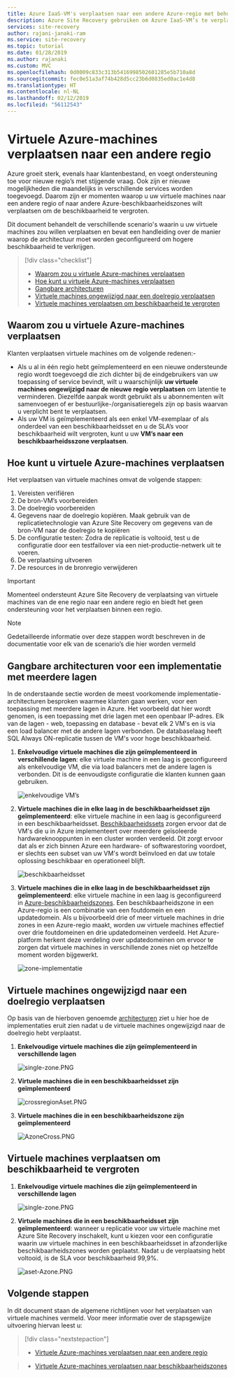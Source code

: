 ```yaml
---
title: Azure IaaS-VM's verplaatsen naar een andere Azure-regio met behulp van de Azure Site Recovery-service | Microsoft Docs
description: Azure Site Recovery gebruiken om Azure IaaS-VM’s te verplaatsen van de ene Azure-regio naar een andere.
services: site-recovery
author: rajani-janaki-ram
ms.service: site-recovery
ms.topic: tutorial
ms.date: 01/28/2019
ms.author: rajanaki
ms.custom: MVC
ms.openlocfilehash: 0d0009c833c313b5416998502601285e5b710a8d
ms.sourcegitcommit: fec0e51a3af74b428d5cc23b6d0835ed0ac1e4d8
ms.translationtype: HT
ms.contentlocale: nl-NL
ms.lasthandoff: 02/12/2019
ms.locfileid: "56112543"
---
```

# <a name="move-azure-vms-to-another-region"></a>Virtuele Azure-machines verplaatsen naar een andere regio

Azure groeit sterk, evenals haar klantenbestand, en voegt ondersteuning toe voor nieuwe regio’s met stijgende vraag. Ook zijn er nieuwe mogelijkheden die maandelijks in verschillende services worden toegevoegd. Daarom zijn er momenten waarop u uw virtuele machines naar een andere regio of naar andere Azure-beschikbaarheidszones wilt verplaatsen om de beschikbaarheid te vergroten.

Dit document behandelt de verschillende scenario's waarin u uw virtuele machines zou willen verplaatsen en bevat een handleiding over de manier waarop de architectuur moet worden geconfigureerd om hogere beschikbaarheid te verkrijgen. 
> [!div class="checklist"]
> * [Waarom zou u virtuele Azure-machines verplaatsen](#why-would-you-move-azure-vms)
> * [Hoe kunt u virtuele Azure-machines verplaatsen](#how-to-move-azure-vms)
> * [Gangbare architecturen](#typical-architectures-for-a-multi-tier-deployment)
> * [Virtuele machines ongewijzigd naar een doelregio verplaatsen](#move-azure-vms-to-another-region)
> * [Virtuele machines verplaatsen om beschikbaarheid te vergroten](#move-vms-to-increase-availability)


## <a name="why-would-you-move-azure-vms"></a>Waarom zou u virtuele Azure-machines verplaatsen

Klanten verplaatsen virtuele machines om de volgende redenen:-

- Als u al in één regio hebt geïmplementeerd en een nieuwe ondersteunde regio wordt toegevoegd die zich dichter bij de eindgebruikers van uw toepassing of service bevindt, wilt u waarschijnlijk **uw virtuele machines ongewijzigd naar de nieuwe regio verplaatsen** om latentie te verminderen. Diezelfde aanpak wordt gebruikt als u abonnementen wilt samenvoegen of er bestuurlijke-/organisatieregels zijn op basis waarvan u verplicht bent te verplaatsen. 
- Als uw VM is geïmplementeerd als een enkel VM-exemplaar of als onderdeel van een beschikbaarheidsset en u de SLA’s voor beschikbaarheid wilt vergroten, kunt u uw **VM’s naar een beschikbaarheidsszone verplaatsen**. 

## <a name="how-to-move-azure-vms"></a>Hoe kunt u virtuele Azure-machines verplaatsen
Het verplaatsen van virtuele machines omvat de volgende stappen:

1. Vereisten verifiëren 
2. De bron-VM’s voorbereiden 
3. De doelregio voorbereiden 
4. Gegevens naar de doelregio kopiëren. Maak gebruik van de replicatietechnologie van Azure Site Recovery om gegevens van de bron-VM naar de doelregio te kopiëren
5. De configuratie testen: Zodra de replicatie is voltooid, test u de configuratie door een testfailover via een niet-productie-netwerk uit te voeren.
6. De verplaatsing uitvoeren 
7. De resources in de bronregio verwijderen 


> [!IMPORTANT]
> Momenteel ondersteunt Azure Site Recovery de verplaatsing van virtuele machines van de ene regio naar een andere regio en biedt het geen ondersteuning voor het verplaatsen binnen een regio. 

> [!NOTE]
> Gedetailleerde informatie over deze stappen wordt beschreven in de documentatie voor elk van de scenario’s die hier worden vermeld

## <a name="typical-architectures-for-a-multi-tier-deployment"></a>Gangbare architecturen voor een implementatie met meerdere lagen
In de onderstaande sectie worden de meest voorkomende implementatie-architecturen besproken waarmee klanten gaan werken, voor een toepassing met meerdere lagen in Azure. Het voorbeeld dat hier wordt genomen, is een toepassing met drie lagen met een openbaar IP-adres. Elk van de lagen - web, toepassing en database - bevat elk 2 VM's en is via een load balancer met de andere lagen verbonden. De databaselaag heeft SQL Always ON-replicatie tussen de VM's voor hoge beschikbaarheid.

1.  **Enkelvoudige virtuele machines die zijn geïmplementeerd in verschillende lagen**: elke virtuele machine in een laag is geconfigureerd als enkelvoudige VM, die via load balancers met de andere lagen is verbonden. Dit is de eenvoudigste configuratie die klanten kunnen gaan gebruiken.

       ![enkelvoudige VM’s](media/move-vm-overview/regular-deployment.PNG)

2. **Virtuele machines die in elke laag in de beschikbaarheidsset zijn geïmplementeerd**: elke virtuele machine in een laag is geconfigureerd in een beschikbaarheidsset. [Beschikbaarheidssets](https://docs.microsoft.com/azure/virtual-machines/windows/tutorial-availability-sets) zorgen ervoor dat de VM's die u in Azure implementeert over meerdere geïsoleerde hardwareknooppunten in een cluster worden verdeeld. Dit zorgt ervoor dat als er zich binnen Azure een hardware- of softwarestoring voordoet, er slechts een subset van uw VM's wordt beïnvloed en dat uw totale oplossing beschikbaar en operationeel blijft. 
   
      ![beschikbaarheidsset](media/move-vm-overview/AVset.PNG)

3. **Virtuele machines die in elke laag in de beschikbaarheidsset zijn geïmplementeerd**: elke virtuele machine in een laag is geconfigureerd in [Azure-beschikbaarheidszones](https://docs.microsoft.com/azure/availability-zones/az-overview). Een beschikbaarheidszone in een Azure-regio is een combinatie van een foutdomein en een updatedomein. Als u bijvoorbeeld drie of meer virtuele machines in drie zones in een Azure-regio maakt, worden uw virtuele machines effectief over drie foutdomeinen en drie updatedomeinen verdeeld. Het Azure-platform herkent deze verdeling over updatedomeinen om ervoor te zorgen dat virtuele machines in verschillende zones niet op hetzelfde moment worden bijgewerkt.

      ![zone-implementatie](media/move-vm-overview/zone.PNG)



 ## <a name="move-vms-as-is-to-a-target-region"></a>Virtuele machines ongewijzigd naar een doelregio verplaatsen

Op basis van de hierboven genoemde [architecturen](#typical-architectures-for-a-multi-tier-deployment) ziet u hier hoe de implementaties eruit zien nadat u de virtuele machines ongewijzigd naar de doelregio hebt verplaatst.


1. **Enkelvoudige virtuele machines die zijn geïmplementeerd in verschillende lagen** 

     ![single-zone.PNG](media/move-vm-overview/single-zone.PNG)

2. **Virtuele machines die in een beschikbaarheidsset zijn geïmplementeerd**

     ![crossregionAset.PNG](media/move-vm-overview/crossregionAset.PNG)


3. **Virtuele machines die in een beschikbaarheidszone zijn geïmplementeerd**
      

     ![AzoneCross.PNG](media/move-vm-overview/AzoneCross.PNG)

## <a name="move-vms-to-increase-availability"></a>Virtuele machines verplaatsen om beschikbaarheid te vergroten

1. **Enkelvoudige virtuele machines die zijn geïmplementeerd in verschillende lagen** 

     ![single-zone.PNG](media/move-vm-overview/single-zone.PNG)

2. **Virtuele machines die in een beschikbaarheidsset zijn geïmplementeerd**: wanneer u replicatie voor uw virtuele machine met Azure Site Recovery inschakelt, kunt u kiezen voor een configuratie waarin uw virtuele machines in een beschikbaarheidsset in afzonderlijke beschikbaarheidszones worden geplaatst. Nadat u de verplaatsing hebt voltooid, is de SLA voor beschikbaarheid 99,9%.

     ![aset-Azone.PNG](media/move-vm-overview/aset-Azone.PNG)


## <a name="next-steps"></a>Volgende stappen

In dit document staan de algemene richtlijnen voor het verplaatsen van virtuele machines vermeld. Voor meer informatie over de stapsgewijze uitvoering hiervan leest u:


> [!div class="nextstepaction"]
> * [Virtuele Azure-machines verplaatsen naar een andere regio](azure-to-azure-tutorial-migrate.md)

> * [Virtuele Azure-machines verplaatsen naar beschikbaarheidszones](move-azure-VMs-AVset-Azone.md)

